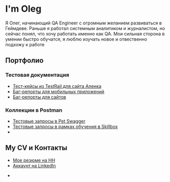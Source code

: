 

# I'm Oleg 

Я Олег, начинающий QA Engineer с огромным желанием развиваться в Геймдеве. Раньше я работал системным аналитиком и журналистом, но сейчас понял, что хочу работать именно как QA. Мои сильная сторона в умении быстро обучатся, я люблю изучать новое и отвественно подхожу к работе 

## Портфолио

### Тестовая документация
  * [Тест-кейсы из TestRail для сайта Aленка ](https://drive.google.com/file/d/1AeTKY8pNQmRkGMLZvIXqM038JuqTVlZb/view?usp=share_link)
  * [Баг-репорты для мобильных приложений](https://drive.google.com/drive/folders/1cl7d_T7xpPxBoSJJVcaMSQCXif5pzRvl?usp=share_link)
  * [Баг-репорты для сайтов](https://drive.google.com/drive/folders/1ixl5Wju2d_9Trn4OJJSs9YVzuEhk9plk?usp=share_link)
### Коллекции в Postman
   * [Тестовые запросы в Pet Swagger](https://drive.google.com/file/d/1O4X3QqBw-Ip2uujfDH45ttesYcWqTslT/view?usp=share_link)
   * [Тестовые запросы в рамках обучения в Skillbox](тут_ссылка)
   * 
<!--- ### HTML, CSS проекты
  * [первый сверстанный сайт в рамках обучения в Skilbox](https://github.com/L-12D/3)
  * [сайт для юридического агенства (Skilbox, HTML, CSS)](https://github.com/L-12D/Lionic)
  * [сайт для отеля (Skilbox, HTML, CSS)](https://github.com/L-12D/Lagoona) -->
  
## My CV и Контакты
  * [Мое резюме на HH](https://hh.ru/resume/bcf234b1ff0ba88ad90039ed1f747243594a50)
  * [Аккаунт на LinkedIn](https://www.linkedin.com/in/oleg-efimov-74143a228)

  
  
  
  





-
